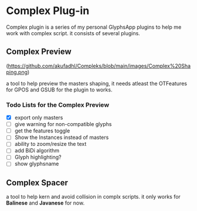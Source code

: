 # Complex Plug-in

Complex plugin is a series of my personal GlyphsApp plugins to help me work with complex script. it consists of several plugins.

## Complex Preview
(https://github.com/akufadhl/Compleks/blob/main/images/Complex%20Shaping.png)

a tool to help preview the masters shaping, it needs atleast the OTFeatures for GPOS and GSUB for the plugin to works.

### Todo Lists for the Complex Preview
- [x] export only masters
- [ ] give warning for non-compatible glyphs
- [ ] get the features toggle
- [ ] Show the Instances instead of masters
- [ ] ability to zoom/resize the text
- [ ] add BiDi algorithm
- [ ] Glyph highlighting?
- [ ] show glyphsname

## Complex Spacer
a tool to help kern and avoid collision in complx scripts. it only works for **Balinese** and **Javanese** for now.
